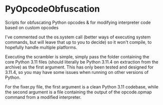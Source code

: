 # PyOpcodeObfuscation
Scripts for obfuscating Python opcodes &amp; for modifying interpreter code based on custom opcodes


I've commented out the os.system call (better ways of executing system commands, but will leave that up to you to decide) so it won't compile, to hopefully handle multiple platforms. 

Executing the scrambler is simple, simply pass the folder containing the core Python 3.11 files (should literally be Python 3.11.4 on extraction from the archive) as the first argument. This has only been tested and designed for 3.11.4, so you may have some issues when running on other versions of Python.

For the fixer.py file, the first argument is a clean Python 3.11 codebase, while the second argument is a file containing the output of the opcode.opmap command from a modified interpreter.

